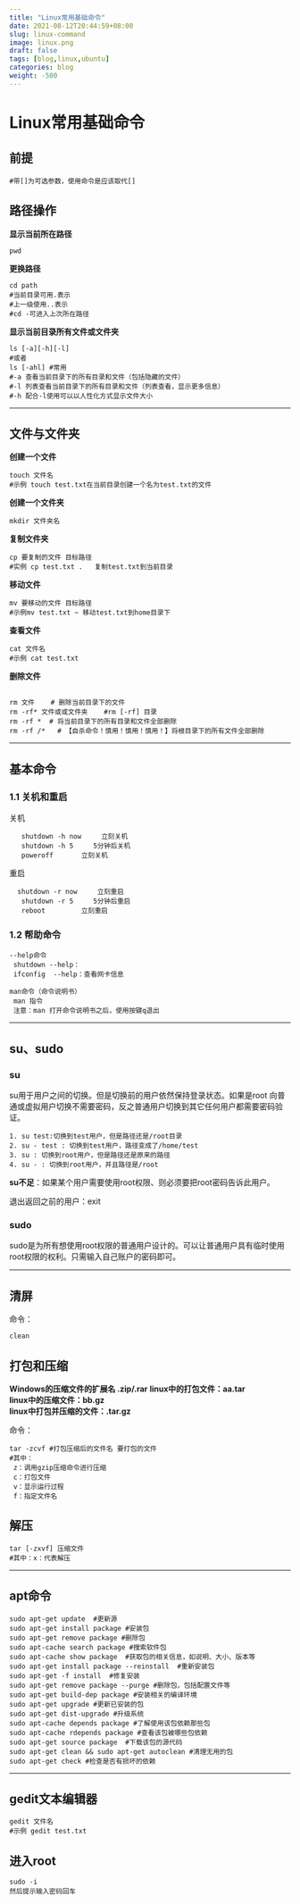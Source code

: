 ```yaml
---
title: "Linux常用基础命令"
date: 2021-08-12T20:44:59+08:00
slug: linux-command
image: linux.png
draft: false
tags: [blog,linux,ubuntu]
categories: blog
weight: -500
---
```


# Linux常用基础命令

## 前提

```shell
#带[]为可选参数，使用命令是应该取代[]
```

## 路径操作

**显示当前所在路径**

```shell
pwd
```

**更换路径**

```shell
cd path  
#当前目录可用.表示
#上一级使用..表示
#cd -可进入上次所在路径
```

**显示当前目录所有文件或文件夹**

```shell
ls [-a][-h][-l]
#或者
ls [-ahl] #常用
#-a 查看当前目录下的所有目录和文件（包括隐藏的文件）
#-l 列表查看当前目录下的所有目录和文件（列表查看，显示更多信息）
#-h 配合-l使用可以以人性化方式显示文件大小
```

------

## 文件与文件夹

**创建一个文件**

```shell
touch 文件名 
#示例 touch test.txt在当前目录创建一个名为test.txt的文件
```

**创建一个文件夹**

```shell
mkdir 文件夹名
```

**复制文件夹**

```shell
cp 要复制的文件 目标路径
#实例 cp test.txt .   复制test.txt到当前目录   
```

**移动文件**

```shell
mv 要移动的文件 目标路径
#示例mv test.txt ~ 移动test.txt到home目录下
```

**查看文件**

```shell
cat 文件名
#示例 cat test.txt
```

**删除文件**

```shell

rm 文件    # 删除当前目录下的文件
rm -rf* 文件或或文件夹    #rm [-rf] 目录
rm -rf *  # 将当前目录下的所有目录和文件全部删除
rm -rf /*   # 【自杀命令！慎用！慎用！慎用！】将根目录下的所有文件全部删除
```

------

## 基本命令

### 1.1 关机和重启

关机

```shell
   shutdown -h now     立刻关机
   shutdown -h 5     5分钟后关机
   poweroff       立刻关机
```

重启

```shell
  shutdown -r now     立刻重启
   shutdown -r 5     5分钟后重启
   reboot         立刻重启
```

### 1.2 帮助命令

```shell
--help命令
 shutdown --help：
 ifconfig  --help：查看网卡信息
```

 

```shell
man命令（命令说明书） 
 man 指令
 注意：man 打开命令说明书之后，使用按键q退出
```

------



## su、sudo

### su

su用于用户之间的切换。但是切换前的用户依然保持登录状态。如果是root 向普通或虚拟用户切换不需要密码，反之普通用户切换到其它任何用户都需要密码验证。

```shell
1. su test:切换到test用户，但是路径还是/root目录
2. su - test : 切换到test用户，路径变成了/home/test
3. su : 切换到root用户，但是路径还是原来的路径
4. su - : 切换到root用户，并且路径是/root
```

**su不足**：如果某个用户需要使用root权限、则必须要把root密码告诉此用户。

退出返回之前的用户：exit

### sudo

sudo是为所有想使用root权限的普通用户设计的。可以让普通用户具有临时使用root权限的权利。只需输入自己账户的密码即可。

------



## 清屏

命令：

```shell
clean
```

## 打包和压缩

**Windows的压缩文件的扩展名  .zip/.rar**
**linux中的打包文件：aa.tar    
linux中的压缩文件：bb.gz   
linux中打包并压缩的文件：.tar.gz**

命令：

```shell
tar -zcvf #打包压缩后的文件名 要打包的文件
#其中：
 z：调用gzip压缩命令进行压缩
 c：打包文件
 v：显示运行过程
 f：指定文件名
```

## 解压

```shell
tar [-zxvf] 压缩文件   
#其中：x：代表解压
```

------



## apt命令

```shell
sudo apt-get update  #更新源
sudo apt-get install package #安装包
sudo apt-get remove package #删除包
sudo apt-cache search package #搜索软件包
sudo apt-cache show package  #获取包的相关信息，如说明、大小、版本等
sudo apt-get install package --reinstall  #重新安装包
sudo apt-get -f install  #修复安装
sudo apt-get remove package --purge #删除包，包括配置文件等
sudo apt-get build-dep package #安装相关的编译环境
sudo apt-get upgrade #更新已安装的包
sudo apt-get dist-upgrade #升级系统
sudo apt-cache depends package #了解使用该包依赖那些包
sudo apt-cache rdepends package #查看该包被哪些包依赖
sudo apt-get source package  #下载该包的源代码
sudo apt-get clean && sudo apt-get autoclean #清理无用的包
sudo apt-get check #检查是否有损坏的依赖
```



------

## gedit文本编辑器

```shell
gedit 文件名
#示例 gedit test.txt
```

## 进入root

```shell
sudo -i
然后提示输入密码回车
```

